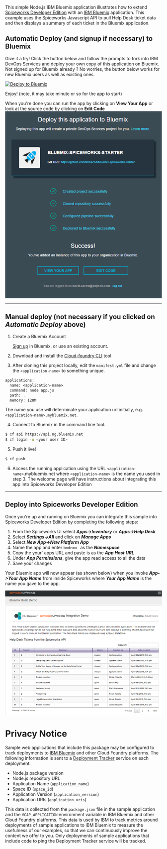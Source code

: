 This simple  Node.js IBM Bluemix application illustrates how to extend [Spiceworks Developer Edition](http://spiceworks.github.io/developers.spiceworks.com/downloads/) with an [IBM Bluemix](https://console.ng.bluemix.net/?cm_mmc=IBMEcoDWW-_-IIC-_-BluemixDay-_-BluemixDayAAAWebpage)  application. This example uses the Spiceworks Javascript API to pull Help Desk ticket data and then displays a summary of each ticket  in the Bluemix application.

## Automatic Deploy (and signup if necessary) to Bluemix
Give it a try! Click the button below  and follow the prompts to fork into IBM DevOps Services and deploy your own copy of this application on Bluemix. Not signed up for  Bluemix already ? No worries, the 
button below works for new Bluemix users as well as existing ones. 

[![Deploy to Bluemix](https://bluemix.net/deploy/button.png)](https://bluemix.net/deploy?repository=https://github.com/ibmecod/bluemix-spiceworks-starter)

Enjoy! (note, it may take minute or so for the app to start)

When you're done you can run the app by clicking on **View Your App** or look at the source code by clicking on **Edit Code**
![Alt text](deployed1.png "Optional title")

___


## Manual deploy (not necessary if you clicked on _Automatic Deploy_ above)

1. Create a Bluemix Account

    [Sign up](https://console.ng.bluemix.net/?cm_mmc=IBMEcoDWW-_-IIC-_-BluemixDay-_-BluemixDayAAAWebpage) in Bluemix, or use an existing account.

2. Download and install the [Cloud-foundry CLI](https://github.com/cloudfoundry/cli/releases) tool

3. After cloning this project locally, edit the `manifest.yml` file and change the `<application-name>` to something unique.
  ```none
  applications:
    name: <application-name>
    command: node app.js
    path: .
    memory: 128M
  ```
  The name you use will determinate your application url initially, e.g. `<application-name>.mybluemix.net`.

4. Connect to Bluemix in the command line tool.
  ```sh
  $ cf api https://api.ng.bluemix.net
  $ cf login -u <your user ID>
  ```

5. Push it live!
  ```sh
  $ cf push
  ```
 
6. Access the running application using the URL `<application-name>`.mybluemix.net where `<application-name>` is the name you used in step 3. The welcome page will have instructions about integrating this app into Spiceworks Developer Edition

___

## Deploy into Spiceworks Developer Edition

Once you're up and running on Bluemix you can  integrate this sample into Spiceworks Developer Edition by completing the following steps:

1. From the Spiceworks UI select **_Apps->Inventory_** or **_Apps->Help Desk_**
2. Select **_Settings->All_** and click on **_Manage Apps_**
3. Select **_New App->New Platform App_**
4. Name the app and enter ```bmdemo ``` as the **_Namespace_**
5. Copy the your' apps URL and paste is as the **_App Host URL_**
6. Under _**App Permissions**_, give the app read access to all the data
7. Save your changes

Your Bluemix app will now appear (as shown below) when you invoke **_App->Your App Name_** from inside Spiceworks where **_Your App Name_** is the name you gave to the app.

![Alt text](bmspiceworks.png "Optional title")


# Privacy Notice

Sample web applications that include this package may be configured to track deployments to [IBM Bluemix](https://www.bluemix.net/) and other Cloud Foundry platforms. The following information is sent to a [Deployment Tracker](https://github.com/IBM-Bluemix/cf-deployment-tracker-service) service on each deployment:

* Node.js package version
* Node.js repository URL
* Application Name (`application_name`)
* Space ID (`space_id`)
* Application Version (`application_version`)
* Application URIs (`application_uris`)

This data is collected from the `package.json` file in the sample application and the `VCAP_APPLICATION` environment variable in IBM Bluemix and other Cloud Foundry platforms. This data is used by IBM to track metrics around deployments of sample applications to IBM Bluemix to measure the usefulness of our examples, so that we can continuously improve the content we offer to you. Only deployments of sample applications that include code to ping the Deployment Tracker service will be tracked.




	             
